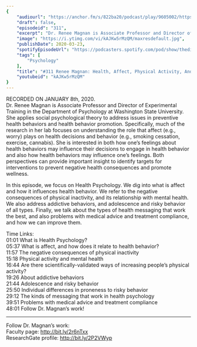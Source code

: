 ```yaml
---
{
	"audiourl": "https://anchor.fm/s/822ba20/podcast/play/9605002/https%3A%2F%2Fd3ctxlq1ktw2nl.cloudfront.net%2Fproduction%2F2020-0-10%2F42870348-44100-2-b16582f2ef87f.m4a",
	"draft": false,
	"episodeid": "311",
	"excerpt": "Dr. Renee Magnan is Associate Professor and Director of Experimental Training in the Department of Psychology at Washington State University. She applies social psychological theory to address issues in preventive health behaviors and health behavior promotion. Specifically, much of the research in her lab focuses on understanding the role that affect (e.g., worry) plays on health decisions and behavior (e.g., smoking cessation, exercise, cannabis). She is interested in both how one’s feelings about health behaviors may influence their decisions to engage in health behavior and also how health behaviors may influence one’s feelings. Both perspectives can provide important insight to identify targets for interventions to prevent negative health consequences and promote wellness.",
	"image": "https://i.ytimg.com/vi/kAJKw5rMzQM/maxresdefault.jpg",
	"publishDate": 2020-03-23,
	"spotifyEpisodeUrl": "https://podcasters.spotify.com/pod/show/thedissenter/episodes/311-Renee-Magnan-Health--Affect--Physical-Activity--And-Addiction-ea3kea",
	"tags": [
		"Psychology"
	],
	"title": "#311 Renee Magnan: Health, Affect, Physical Activity, And Addiction",
	"youtubeid": "kAJKw5rMzQM"
}
---
```

RECORDED ON JANUARY 8th, 2020.  
Dr. Renee Magnan is Associate Professor and Director of Experimental Training in the Department of Psychology at Washington State University. She applies social psychological theory to address issues in preventive health behaviors and health behavior promotion. Specifically, much of the research in her lab focuses on understanding the role that affect (e.g., worry) plays on health decisions and behavior (e.g., smoking cessation, exercise, cannabis). She is interested in both how one’s feelings about health behaviors may influence their decisions to engage in health behavior and also how health behaviors may influence one’s feelings. Both perspectives can provide important insight to identify targets for interventions to prevent negative health consequences and promote wellness.

In this episode, we focus on Health Psychology. We dig into what is affect and how it influences health behavior. We refer to the negative consequences of physical inactivity, and its relationship with mental health. We also address addictive behaviors, and adolescence and risky behavior of all types. Finally, we talk about the types of health messaging that work the best, and also problems with medical advice and treatment compliance, and how we can improve them.

Time Links:  
<time>01:01</time> What is Health Psychology?  
<time>05:37</time> What is affect, and how does it relate to health behavior?  
<time>11:57</time> The negative consequences of physical inactivity  
<time>15:18</time> Physical activity and mental health  
<time>16:44</time> Are there scientifically-validated ways of increasing people’s physical activity?   
<time>19:26</time> About addictive behaviors  
<time>21:44</time> Adolescence and risky behavior  
<time>25:50</time> Individual differences in proneness to risky behavior   
<time>29:12</time> The kinds of messaging that work in health psychology  
<time>39:51</time> Problems with medical advice and treatment compliance  
<time>48:01</time> Follow Dr. Magnan’s work!

---

Follow Dr. Magnan’s work:  
Faculty page: http://bit.ly/2r6nTxx  
ResearchGate profile: http://bit.ly/2P2VWyp
